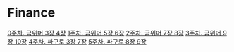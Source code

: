 # Finance

[0주차. 금위머 3장 4장]()
[1주차. 금위머 5장 6장]()
[2주차. 금위머 7장 8장]()
[3주차. 금위머 9장 10장]()
[4주차. 파구로 3장 7장]()
[5주차. 파구로 8장 9장]()
